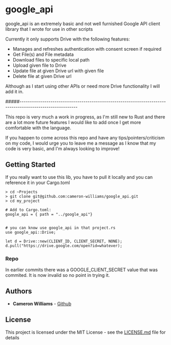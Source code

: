 # google_api

google_api is an extremely basic and not well furnished Google API client library that I wrote for use in other scripts

Currently it only supports Drive with the following features:
- Manages and refreshes authentication with consent screen if required
- Get File(s) and File metadata
- Download files to specific local path
- Upload given file to Drive
- Update file at given Drive url with given file
- Delete file at given Drive url

Although as I start using other APIs or need more Drive functionality I will add it in.

#####----------------------------------------------------------------------------------------------------------

This repo is very much a work in progress, as I'm still new to Rust and there are a lot more future features I would like to add once I get more comfortable with the language.

If you happen to come across this repo and have any tips/pointers/criticism on my code, I would urge you to leave me a message as I know that my code is very basic, and I'm always looking to improve!


## Getting Started

If you really want to use this lib, you have to pull it locally and you can reference it in your Cargo.toml

```
> cd ~Projects
> git clone git@github.com:cameron-williams/google_api.git
> cd my_project

# Add to Cargo.toml:
google_api = { path = "../google_api"}


# you can know use google_api in that project.rs
use google_api::Drive;

let d = Drive::new(CLIENT_ID, CLIENT_SECRET, NONE);
d.pull("https://drive.google.com/open?id=whatever);
```



### Repo

In earlier commits there was a GOOGLE_CLIENT_SECRET value that was commited. It is now invalid so no point in trying it.

## Authors

* **Cameron Williams**  - [Github](https://github.com/cameron-williams)


## License

This project is licensed under the MIT License - see the [LICENSE.md](LICENSE.md) file for details


